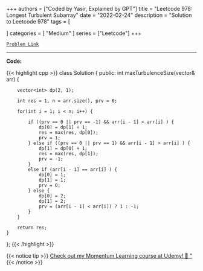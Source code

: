 
+++
authors = ["Coded by Yasir, Explained by GPT"]
title = "Leetcode 978: Longest Turbulent Subarray"
date = "2022-02-24"
description = "Solution to Leetcode 978"
tags = [
    
]
categories = [
    "Medium"
]
series = ["Leetcode"]
+++



[`Problem Link`](https://leetcode.com/problems/longest-turbulent-subarray/description/)

---

**Code:**

{{< highlight cpp >}}
class Solution {
public:
    int maxTurbulenceSize(vector<int>& arr) {

        vector<int> dp(2, 1);
        
        int res = 1, n = arr.size(), prv = 0;

        for(int i = 1; i < n; i++) {

            if ((prv == 0 || prv == -1) && arr[i - 1] < arr[i] ) {
                dp[0] = dp[1] + 1;
                res = max(res, dp[0]);
                prv = 1;
            } else if ((prv == 0 || prv == 1) && arr[i - 1] > arr[i] ) {
                dp[1] = dp[0] + 1;
                res = max(res, dp[1]);
                prv = -1;
            }
            else if (arr[i - 1] == arr[i] ) {
                dp[0] = 1;
                dp[1] = 1;
                prv = 0;
            } else {
                dp[0] = 2;
                dp[1] = 2;
                prv = (arr[i - 1] < arr[i]) ? 1 : -1;
            }
        }
        
        return res;
    }
};
{{< /highlight >}}



{{< notice tip >}}
[Check out my Momentum Learning course at Udemy! 🚀 "](https://www.udemy.com/course/blind-75-the-data-structures-and-algorithms-essentials/)
{{< /notice >}}

